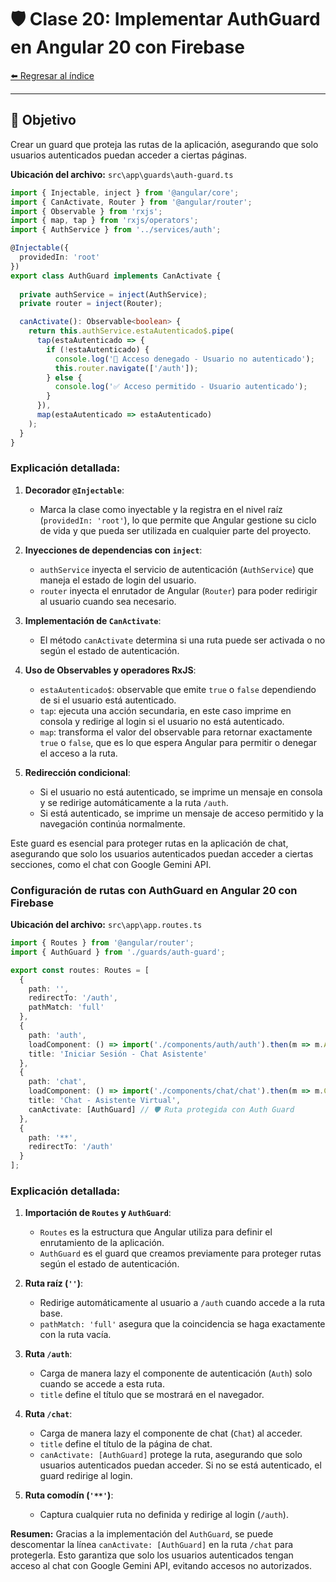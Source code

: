 # 🛡️ Clase 20: Implementar AuthGuard en Angular 20 con Firebase

[⬅️ Regresar al índice](../README.md)

---

## 🎯 Objetivo
Crear un guard que proteja las rutas de la aplicación, asegurando que solo usuarios autenticados puedan acceder a ciertas páginas.

**Ubicación del archivo:** `src\app\guards\auth-guard.ts`

```typescript
import { Injectable, inject } from '@angular/core';
import { CanActivate, Router } from '@angular/router';
import { Observable } from 'rxjs';
import { map, tap } from 'rxjs/operators';
import { AuthService } from '../services/auth';

@Injectable({
  providedIn: 'root'
})
export class AuthGuard implements CanActivate {
  
  private authService = inject(AuthService);
  private router = inject(Router);

  canActivate(): Observable<boolean> {
    return this.authService.estaAutenticado$.pipe(
      tap(estaAutenticado => {
        if (!estaAutenticado) {
          console.log('🚫 Acceso denegado - Usuario no autenticado');
          this.router.navigate(['/auth']);
        } else {
          console.log('✅ Acceso permitido - Usuario autenticado');
        }
      }),
      map(estaAutenticado => estaAutenticado)
    );
  }
}
```

### Explicación detallada:

1. **Decorador `@Injectable`**:
   - Marca la clase como inyectable y la registra en el nivel raíz (`providedIn: 'root'`), lo que permite que Angular gestione su ciclo de vida y que pueda ser utilizada en cualquier parte del proyecto.

2. **Inyecciones de dependencias con `inject`**:
   - `authService` inyecta el servicio de autenticación (`AuthService`) que maneja el estado de login del usuario.
   - `router` inyecta el enrutador de Angular (`Router`) para poder redirigir al usuario cuando sea necesario.

3. **Implementación de `CanActivate`**:
   - El método `canActivate` determina si una ruta puede ser activada o no según el estado de autenticación.

4. **Uso de Observables y operadores RxJS**:
   - `estaAutenticado$`: observable que emite `true` o `false` dependiendo de si el usuario está autenticado.
   - `tap`: ejecuta una acción secundaria, en este caso imprime en consola y redirige al login si el usuario no está autenticado.
   - `map`: transforma el valor del observable para retornar exactamente `true` o `false`, que es lo que espera Angular para permitir o denegar el acceso a la ruta.

5. **Redirección condicional**:
   - Si el usuario no está autenticado, se imprime un mensaje en consola y se redirige automáticamente a la ruta `/auth`.
   - Si está autenticado, se imprime un mensaje de acceso permitido y la navegación continúa normalmente.

Este guard es esencial para proteger rutas en la aplicación de chat, asegurando que solo los usuarios autenticados puedan acceder a ciertas secciones, como el chat con Google Gemini API.


### Configuración de rutas con AuthGuard en Angular 20 con Firebase

**Ubicación del archivo:** `src\app\app.routes.ts`

```typescript
import { Routes } from '@angular/router';
import { AuthGuard } from './guards/auth-guard';

export const routes: Routes = [
  {
    path: '',
    redirectTo: '/auth',
    pathMatch: 'full'
  },
  {
    path: 'auth',
    loadComponent: () => import('./components/auth/auth').then(m => m.Auth),
    title: 'Iniciar Sesión - Chat Asistente'
  },
  {
    path: 'chat',
    loadComponent: () => import('./components/chat/chat').then(m => m.Chat),
    title: 'Chat - Asistente Virtual',
    canActivate: [AuthGuard] // 🛡️ Ruta protegida con Auth Guard
  },
  {
    path: '**',
    redirectTo: '/auth'
  }
];
```

### Explicación detallada:

1. **Importación de `Routes` y `AuthGuard`**:
   - `Routes` es la estructura que Angular utiliza para definir el enrutamiento de la aplicación.
   - `AuthGuard` es el guard que creamos previamente para proteger rutas según el estado de autenticación.

2. **Ruta raíz (`''`)**:
   - Redirige automáticamente al usuario a `/auth` cuando accede a la ruta base.
   - `pathMatch: 'full'` asegura que la coincidencia se haga exactamente con la ruta vacía.

3. **Ruta `/auth`**:
   - Carga de manera lazy el componente de autenticación (`Auth`) solo cuando se accede a esta ruta.
   - `title` define el título que se mostrará en el navegador.

4. **Ruta `/chat`**:
   - Carga de manera lazy el componente de chat (`Chat`) al acceder.
   - `title` define el título de la página de chat.
   - `canActivate: [AuthGuard]` protege la ruta, asegurando que solo usuarios autenticados puedan acceder. Si no se está autenticado, el guard redirige al login.

5. **Ruta comodín (`'**'`)**:
   - Captura cualquier ruta no definida y redirige al login (`/auth`).

**Resumen:**
Gracias a la implementación del `AuthGuard`, se puede descomentar la línea `canActivate: [AuthGuard]` en la ruta `/chat` para protegerla. Esto garantiza que solo los usuarios autenticados tengan acceso al chat con Google Gemini API, evitando accesos no autorizados.

